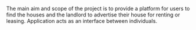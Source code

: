 The main aim and scope of the project is to provide a platform for users to find the houses and the landlord to advertise their house for renting or leasing. Application acts as an interface between individuals.